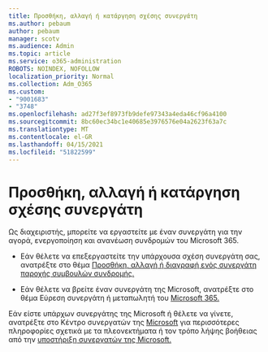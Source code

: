 ```yaml
---
title: Προσθήκη, αλλαγή ή κατάργηση σχέσης συνεργάτη
ms.author: pebaum
author: pebaum
manager: scotv
ms.audience: Admin
ms.topic: article
ms.service: o365-administration
ROBOTS: NOINDEX, NOFOLLOW
localization_priority: Normal
ms.collection: Adm_O365
ms.custom:
- "9001683"
- "3748"
ms.openlocfilehash: ad27f3ef8973fb9defe97343a4eda46cf96a4100
ms.sourcegitcommit: 8bc60ec34bc1e40685e3976576e04a2623f63a7c
ms.translationtype: MT
ms.contentlocale: el-GR
ms.lasthandoff: 04/15/2021
ms.locfileid: "51822599"
---
```

# <a name="add-change-or-remove-a-partner-relationship"></a>Προσθήκη, αλλαγή ή κατάργηση σχέσης συνεργάτη

Ως διαχειριστής, μπορείτε να εργαστείτε με έναν συνεργάτη για την αγορά, ενεργοποίηση και ανανέωση συνδρομών του Microsoft 365. 

- Εάν θέλετε να επεξεργαστείτε την υπάρχουσα σχέση συνεργάτη σας, ανατρέξτε στο θέμα [Προσθήκη, αλλαγή ή διαγραφή ενός συνεργάτη παροχής συμβουλών συνδρομής.](https://docs.microsoft.com/microsoft-365/admin/misc/add-partner?view=o365-worldwide)

- Εάν θέλετε να βρείτε έναν συνεργάτη της Microsoft, ανατρέξτε στο θέμα Εύρεση συνεργάτη ή μεταπωλητή του [Microsoft 365.](https://docs.microsoft.com/microsoft-365/admin/manage/find-your-partner-or-reseller?view=o365-worldwide)

Εάν είστε υπάρχων συνεργάτης της Microsoft ή θέλετε να γίνετε, ανατρέξτε στο Κέντρο συνεργατών της [Microsoft](https://support.microsoft.com/help/4499930/partner-center-overview) για περισσότερες πληροφορίες σχετικά με τα πλεονεκτήματα ή τον τρόπο λήψης βοήθειας από την [υποστήριξη συνεργατών της Microsoft.](https://aka.ms/partnersupport)
